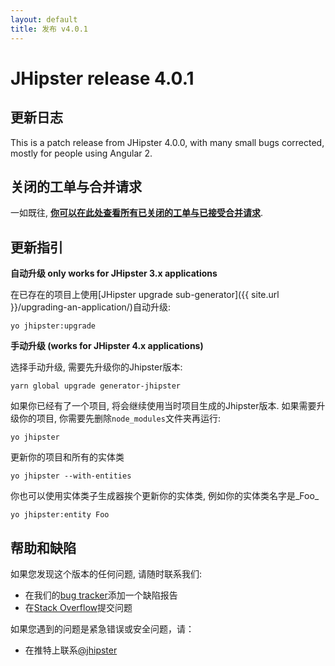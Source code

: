 ```yaml
---
layout: default
title: 发布 v4.0.1
---
```


JHipster release 4.0.1
==================

更新日志
----------

This is a patch release from JHipster 4.0.0, with many small bugs corrected, mostly for people using Angular 2.

关闭的工单与合并请求
------------
一如既往, __[你可以在此处查看所有已关闭的工单与已接受合并请求](https://github.com/jhipster/generator-jhipster/issues?q=milestone%3A4.0.1+is%3Aclosed)__.

更新指引
------------

**自动升级 only works for JHipster 3.x applications**

在已存在的项目上使用[JHipster upgrade sub-generator]({{ site.url }}/upgrading-an-application/)自动升级:

```
yo jhipster:upgrade
```

**手动升级 (works for JHipster 4.x applications)**

选择手动升级, 需要先升级你的Jhipster版本:

```
yarn global upgrade generator-jhipster
```

如果你已经有了一个项目, 将会继续使用当时项目生成的Jhipster版本.
如果需要升级你的项目, 你需要先删除`node_modules`文件夹再运行:

```
yo jhipster
```

更新你的项目和所有的实体类

```
yo jhipster --with-entities
```

你也可以使用实体类子生成器挨个更新你的实体类, 例如你的实体类名字是_Foo_

```
yo jhipster:entity Foo
```

帮助和缺陷
--------------

如果您发现这个版本的任何问题, 请随时联系我们:

- 在我们的[bug tracker](https://github.com/jhipster/generator-jhipster/issues?state=open)添加一个缺陷报告
- 在[Stack Overflow](http://stackoverflow.com/tags/jhipster/info)提交问题

如果您遇到的问题是紧急错误或安全问题，请：

- 在推特上联系[@jhipster](https://twitter.com/jhipster)
